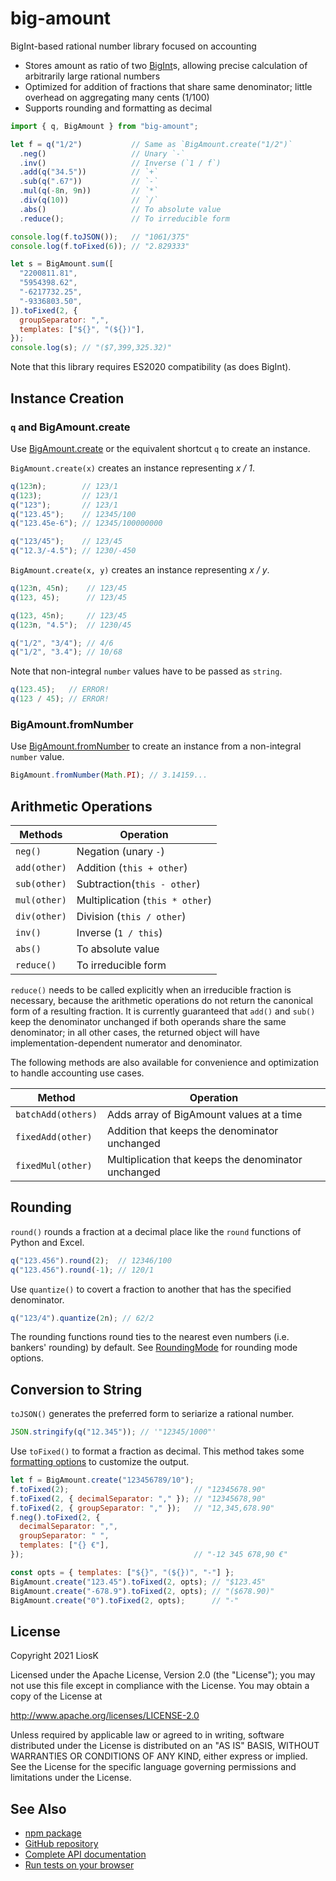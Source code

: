 # big-amount

BigInt-based rational number library focused on accounting

- Stores amount as ratio of two [BigInt]s, allowing precise calculation of
  arbitrarily large rational numbers
- Optimized for addition of fractions that share same denominator; little
  overhead on aggregating many cents (1/100)
- Supports rounding and formatting as decimal

```javascript
import { q, BigAmount } from "big-amount";

let f = q("1/2")           // Same as `BigAmount.create("1/2")`
  .neg()                   // Unary `-`
  .inv()                   // Inverse (`1 / f`)
  .add(q("34.5"))          // `+`
  .sub(q(".67"))           // `-`
  .mul(q(-8n, 9n))         // `*`
  .div(q(10))              // `/`
  .abs()                   // To absolute value
  .reduce();               // To irreducible form

console.log(f.toJSON());   // "1061/375"
console.log(f.toFixed(6)); // "2.829333"

let s = BigAmount.sum([
  "2200811.81",
  "5954398.62",
  "-6217732.25",
  "-9336803.50",
]).toFixed(2, {
  groupSeparator: ",",
  templates: ["${}", "(${})"],
});
console.log(s); // "($7,399,325.32)"
```

Note that this library requires ES2020 compatibility (as does BigInt).

[bigint]: https://developer.mozilla.org/en-US/docs/Web/JavaScript/Reference/Global_Objects/BigInt

## Instance Creation

### `q` and BigAmount.create

Use [BigAmount.create] or the equivalent shortcut `q` to create an instance.

`BigAmount.create(x)` creates an instance representing _x / 1_.

```javascript
q(123n);        // 123/1
q(123);         // 123/1
q("123");       // 123/1
q("123.45");    // 12345/100
q("123.45e-6"); // 12345/100000000

q("123/45");    // 123/45
q("12.3/-4.5"); // 1230/-450
```

`BigAmount.create(x, y)` creates an instance representing _x / y_.

```javascript
q(123n, 45n);    // 123/45
q(123, 45);      // 123/45

q(123, 45n);     // 123/45
q(123n, "4.5");  // 1230/45

q("1/2", "3/4"); // 4/6
q("1/2", "3.4"); // 10/68
```

Note that non-integral `number` values have to be passed as `string`.

```javascript
q(123.45);   // ERROR!
q(123 / 45); // ERROR!
```

[bigamount.create]: https://liosk.github.io/big-amount/doc/classes/bigamount.html#create

### BigAmount.fromNumber

Use [BigAmount.fromNumber] to create an instance from a non-integral `number`
value.

```javascript
BigAmount.fromNumber(Math.PI); // 3.14159...
```

[bigamount.fromnumber]: https://liosk.github.io/big-amount/doc/classes/bigamount.html#fromnumber

## Arithmetic Operations

| Methods      | Operation                       |
| ------------ | ------------------------------- |
| `neg()`      | Negation (unary `-`)            |
| `add(other)` | Addition (`this + other`)       |
| `sub(other)` | Subtraction(`this - other`)     |
| `mul(other)` | Multiplication (`this * other`) |
| `div(other)` | Division (`this / other`)       |
| `inv()`      | Inverse (`1 / this`)            |
| `abs()`      | To absolute value               |
| `reduce()`   | To irreducible form             |

`reduce()` needs to be called explicitly when an irreducible fraction is
necessary, because the arithmetic operations do not return the canonical form of
a resulting fraction. It is currently guaranteed that `add()` and `sub()` keep
the denominator unchanged if both operands share the same denominator; in all
other cases, the returned object will have implementation-dependent numerator
and denominator.

The following methods are also available for convenience and optimization to
handle accounting use cases.

| Method             | Operation                                           |
| ------------------ | --------------------------------------------------- |
| `batchAdd(others)` | Adds array of BigAmount values at a time            |
| `fixedAdd(other)`  | Addition that keeps the denominator unchanged       |
| `fixedMul(other)`  | Multiplication that keeps the denominator unchanged |

## Rounding

`round()` rounds a fraction at a decimal place like the `round` functions of
Python and Excel.

```javascript
q("123.456").round(2);  // 12346/100
q("123.456").round(-1); // 120/1
```

Use `quantize()` to covert a fraction to another that has the specified
denominator.

```javascript
q("123/4").quantize(2n); // 62/2
```

The rounding functions round ties to the nearest even numbers (i.e. bankers'
rounding) by default. See [RoundingMode] for rounding mode options.

[roundingmode]: https://liosk.github.io/big-amount/doc/modules.html#roundingmode

## Conversion to String

`toJSON()` generates the preferred form to seriarize a rational number.

```javascript
JSON.stringify(q("12.345")); // '"12345/1000"'
```

Use `toFixed()` to format a fraction as decimal. This method takes some
[formatting options] to customize the output.

```javascript
let f = BigAmount.create("123456789/10");
f.toFixed(2);                            // "12345678.90"
f.toFixed(2, { decimalSeparator: "," }); // "12345678,90"
f.toFixed(2, { groupSeparator: "," });   // "12,345,678.90"
f.neg().toFixed(2, {
  decimalSeparator: ",",
  groupSeparator: " ",
  templates: ["{} €"],
});                                      // "-12 345 678,90 €"

const opts = { templates: ["${}", "(${})", "-"] };
BigAmount.create("123.45").toFixed(2, opts); // "$123.45"
BigAmount.create("-678.9").toFixed(2, opts); // "($678.90)"
BigAmount.create("0").toFixed(2, opts);      // "-"
```

[formatting options]: https://liosk.github.io/big-amount/doc/interfaces/formatoptions.html

## License

Copyright 2021 LiosK

Licensed under the Apache License, Version 2.0 (the "License"); you may not use
this file except in compliance with the License. You may obtain a copy of the
License at

http://www.apache.org/licenses/LICENSE-2.0

Unless required by applicable law or agreed to in writing, software distributed
under the License is distributed on an "AS IS" BASIS, WITHOUT WARRANTIES OR
CONDITIONS OF ANY KIND, either express or implied. See the License for the
specific language governing permissions and limitations under the License.

## See Also

- [npm package](https://www.npmjs.com/package/big-amount)
- [GitHub repository](https://github.com/LiosK/big-amount)
- [Complete API documentation](https://liosk.github.io/big-amount/doc/)
- [Run tests on your browser](https://liosk.github.io/big-amount/test/)
